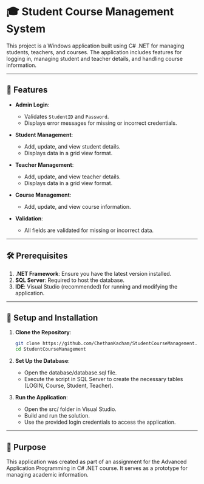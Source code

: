 # 🎓 Student Course Management System

This project is a Windows application built using C# .NET for managing students, teachers, and courses. The application includes features for logging in, managing student and teacher details, and handling course information.

---

## 📜 Features

- **Admin Login**:  
  - Validates `StudentID` and `Password`.  
  - Displays error messages for missing or incorrect credentials.

- **Student Management**:  
  - Add, update, and view student details.  
  - Displays data in a grid view format.

- **Teacher Management**:  
  - Add, update, and view teacher details.  
  - Displays data in a grid view format.

- **Course Management**:  
  - Add, update, and view course information.  

- **Validation**:  
  - All fields are validated for missing or incorrect data.

---

## 🛠️ Prerequisites

1. **.NET Framework**: Ensure you have the latest version installed.
2. **SQL Server**: Required to host the database.
3. **IDE**: Visual Studio (recommended) for running and modifying the application.

---

## 🚀 Setup and Installation

1. **Clone the Repository**:
   ```bash
   git clone https://github.com/ChethanKacham/StudentCourseManagement.git
   cd StudentCourseManagement
   
2. **Set Up the Database**:
   - Open the database/database.sql file.
   - Execute the script in SQL Server to create the necessary tables (LOGIN, Course, Student, Teacher).
   
3. **Run the Application**:
   - Open the src/ folder in Visual Studio.
   - Build and run the solution.
   - Use the provided login credentials to access the application.

---

## 📌 Purpose
This application was created as part of an assignment for the Advanced Application Programming in C# .NET course. It serves as a prototype for managing academic information.